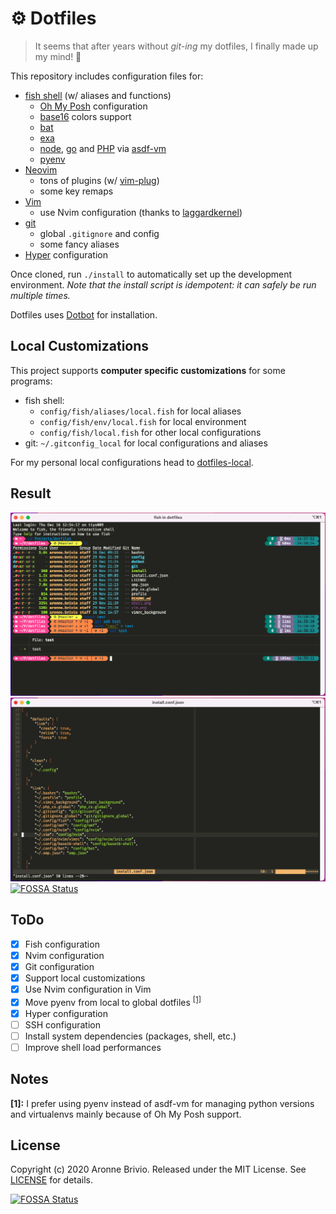 # ⚙️ Dotfiles
> It seems that after years without *git-ing* my dotfiles, I finally made up my mind! 🎉

This repository includes configuration files for:

- [fish shell](https://fishshell.com/) (w/ aliases and functions)
  - [Oh My Posh](https://ohmyposh.dev/) configuration
  - [base16](https://github.com/chriskempson/base16-shell) colors support
  - [bat](https://github.com/sharkdp/bat)
  - [exa](https://github.com/ogham/exa)
  - [node](https://nodejs.org/), [go](https://go.dev/) and [PHP](https://www.php.net/) via [asdf-vm](https://asdf-vm.com)
  - [pyenv](https://github.com/pyenv/pyenv)
- [Neovim](https://neovim.io/)
  - tons of plugins (w/ [vim-plug](https://github.com/junegunn/vim-plug))
  - some key remaps
- [Vim](https://www.vim.org/)
  - use Nvim configuration (thanks to [laggardkernel](https://gist.github.com/laggardkernel/9013f948345212563ede9c9ee56c6b42))
- [git](https://git-scm.com/)
  - global `.gitignore` and config
  - some fancy aliases
- [Hyper](https://hyper.is) configuration

Once cloned, run `./install` to automatically set up the development environment.
*Note that the install script is idempotent: it can safely be run multiple times.*

Dotfiles uses [Dotbot](https://github.com/anishathalye/dotbot) for installation.

## Local Customizations
This project supports **computer specific customizations** for some programs:

- fish shell:
  - `config/fish/aliases/local.fish` for local aliases
  - `config/fish/env/local.fish` for local environment
  - `config/fish/local.fish` for other local configurations
- git: `~/.gitconfig_local` for local configurations and aliases

For my personal local configurations head to [dotfiles-local](https://github.com/aronnebrivio/dotfiles-local).

## Result
![Shell example](shell.png)
![Vim example](vim.png)
[![FOSSA Status](https://app.fossa.io/api/projects/git%2Bgithub.com%2Faronnebrivio%2Fdotfiles.svg?type=shield)](https://app.fossa.io/projects/git%2Bgithub.com%2Faronnebrivio%2Fdotfiles?ref=badge_shield)

## ToDo
- [x] Fish configuration
- [x] Nvim configuration
- [x] Git configuration
- [x] Support local customizations
- [x] Use Nvim configuration in Vim
- [x] Move pyenv from local to global dotfiles <sup>[[1]](#notes)</sup>
- [x] Hyper configuration
- [ ] SSH configuration
- [ ] Install system dependencies (packages, shell, etc.)
- [ ] Improve shell load performances

## Notes
**[1]:** I prefer using pyenv instead of asdf-vm for managing python versions and virtualenvs mainly because of Oh My Posh support.

## License
Copyright (c) 2020 Aronne Brivio. Released under the MIT License. See [LICENSE](https://github.com/aronnebrivio/dotfiles/blob/master/LICENSE) for details.


[![FOSSA Status](https://app.fossa.io/api/projects/git%2Bgithub.com%2Faronnebrivio%2Fdotfiles.svg?type=large)](https://app.fossa.io/projects/git%2Bgithub.com%2Faronnebrivio%2Fdotfiles?ref=badge_large)
